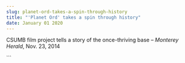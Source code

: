 ```yaml
---
slug: planet-ord-takes-a-spin-through-history
title: "'Planet Ord' takes a spin through history"
date: January 01 2020
---
```


 
<p>
  CSUMB film project tells a story of the once-thriving base –
  <em>Monterey Herald</em>, Nov. 23, 2014
</p>
```
